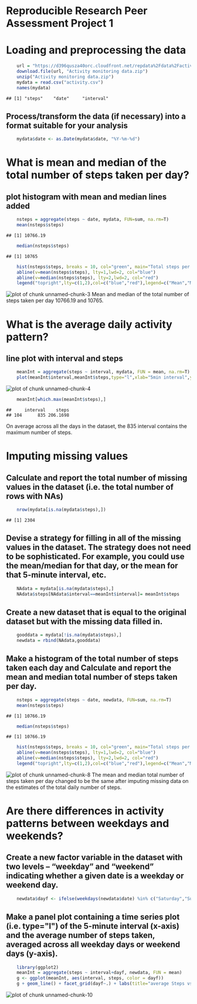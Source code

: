 Reproducible Research Peer Assessment Project 1
==============================
# Loading and preprocessing the data

```r
    url = "https://d396qusza40orc.cloudfront.net/repdata%2Fdata%2Factivity.zip"
    download.file(url, "Activity monitoring data.zip")
    unzip("Activity monitoring data.zip")
    mydata = read.csv("activity.csv")
    names(mydata)
```

```
## [1] "steps"    "date"     "interval"
```

## Process/transform the data (if necessary) into a format suitable for your analysis

```r
    mydata$date <- as.Date(mydata$date, "%Y-%m-%d")
```

# What is mean and median of the total number of steps taken per day?
## plot histogram with mean and median lines added

```r
    nsteps = aggregate(steps ~ date, mydata, FUN=sum, na.rm=T)
    mean(nsteps$steps)
```

```
## [1] 10766.19
```

```r
    median(nsteps$steps)
```

```
## [1] 10765
```

```r
    hist(nsteps$steps, breaks = 10, col="green", main="Total steps per day")
    abline(v=mean(nsteps$steps), lty=1,lwd=2, col="blue")
    abline(v=median(nsteps$steps), lty=2,lwd=2, col="red")
    legend("topright",lty=c(1,2),col=c("blue","red"),legend=c("Mean","Median"))
```

![plot of chunk unnamed-chunk-3](unnamed-chunk-3-1.png)
Mean and median of the total number of steps taken per day 10766.19 and 10765.


# What is the average daily activity pattern?
## line plot with interval and steps

```r
    meanInt = aggregate(steps ~ interval, mydata, FUN = mean, na.rm=T)
    plot(meanInt$interval,meanInt$steps,type="l",xlab="5min interval",ylab="mean steps",main="average daily activity")
```

![plot of chunk unnamed-chunk-4](unnamed-chunk-4-1.png)

```r
    meanInt[which.max(meanInt$steps),]
```

```
##     interval    steps
## 104      835 206.1698
```
On average across all the days in the dataset, the 835 interval contains the maximum number of steps.

# Imputing missing values
## Calculate and report the total number of missing values in the dataset (i.e. the total number of rows with NAs)

```r
    nrow(mydata[is.na(mydata$steps),])
```

```
## [1] 2304
```

## Devise a strategy for filling in all of the missing values in the dataset. The strategy does not need to be sophisticated. For example, you could use the mean/median for that day, or the mean for that 5-minute interval, etc.

```r
    NAdata = mydata[is.na(mydata$steps),]    
    NAdata$steps[NAdata$interval==meanInt$interval]= meanInt$steps
```

## Create a new dataset that is equal to the original dataset but with the missing data filled in.

```r
    gooddata = mydata[!is.na(mydata$steps),]
    newdata = rbind(NAdata,gooddata)
```

## Make a histogram of the total number of steps taken each day and Calculate and report the mean and median total number of steps taken per day. 

```r
    nsteps = aggregate(steps ~ date, newdata, FUN=sum, na.rm=T)
    mean(nsteps$steps)
```

```
## [1] 10766.19
```

```r
    median(nsteps$steps)
```

```
## [1] 10766.19
```

```r
    hist(nsteps$steps, breaks = 10, col="green", main="Total steps per day")
    abline(v=mean(nsteps$steps), lty=1,lwd=2, col="blue")
    abline(v=median(nsteps$steps), lty=2,lwd=2, col="red")
    legend("topright",lty=c(1,2),col=c("blue","red"),legend=c("Mean","Median"))
```

![plot of chunk unnamed-chunk-8](unnamed-chunk-8-1.png)
The mean and median total number of steps taken per day changed to be the same after imputing missing data on the estimates of the total daily number of steps.

# Are there differences in activity patterns between weekdays and weekends?
## Create a new factor variable in the dataset with two levels – “weekday” and “weekend” indicating whether a given date is a weekday or weekend day.

```r
    newdata$dayf <- ifelse(weekdays(newdata$date) %in% c("Saturday","Sunday"),"weekend","weekday")
```

## Make a panel plot containing a time series plot (i.e. type="l") of the 5-minute interval (x-axis) and the average number of steps taken, averaged across all weekday days or weekend days (y-axis).

```r
    library(ggplot2)
    meanInt = aggregate(steps ~ interval+dayf, newdata, FUN = mean)
    g <- ggplot(meanInt, aes(interval, steps, color = dayf))
    g + geom_line() + facet_grid(dayf~.) + labs(title="average Steps vs. days", y="steps", x= "5min interval")
```

![plot of chunk unnamed-chunk-10](unnamed-chunk-10-1.png)

